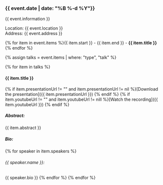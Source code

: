 ### {{ event.date | date: "%B %-d %Y"}}
{{ event.information }}  

Location: {{ event.location }}  
Address: {{ event.address }}  

{% for item in event.items %}{{ item.start }} - {{ item.end }} - **{{ item.title }}**  
{% endfor %}  

{% assign talks = event.items | where: "type", "talk" %}  

{% for item in talks %} 
#### {{ item.title }}
{% if item.presentationUrl != "" and item.presentationUrl != nil %}[Download the presentation]({{ item.presentationUrl }})  {% endif %}
{% if item.youtubeUrl != "" and item.youtubeUrl != nill %}[Watch the recording]({{ item.youtubeUrl }})  {% endif %}
##### Abstract:
{{ item.abstract }}
##### Bio:
{% for speaker in item.speakers %}  
###### {{ speaker.name }}: 
{{ speaker.bio }}
{% endfor %} 
{% endfor %}  
